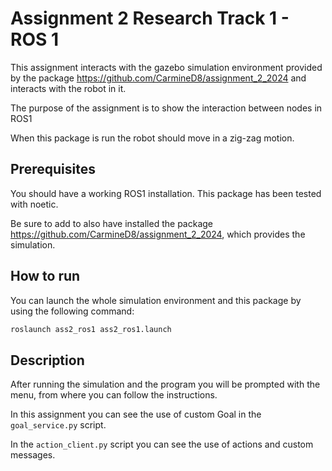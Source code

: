 # Assignment 2 Research Track 1 - ROS 1

This assignment interacts with the gazebo simulation environment provided by the package https://github.com/CarmineD8/assignment_2_2024 and interacts with the robot in it.

The purpose of the assignment is to show the interaction between nodes in ROS1 

When this package is run the robot should move in a zig-zag motion.

## Prerequisites

You should have a working ROS1 installation. This package has been tested with noetic.

Be sure to add to also have installed the package https://github.com/CarmineD8/assignment_2_2024, which provides the simulation.


## How to run

You can launch the whole simulation environment and this package by using the following command:
```bash
roslaunch ass2_ros1 ass2_ros1.launch 
```

## Description

After running the simulation and the program you will be prompted with the menu, from where you can follow the instructions.

In this assignment you can see the use of custom Goal in the `goal_service.py` script.

In the `action_client.py` script you can see the use of actions and custom messages.